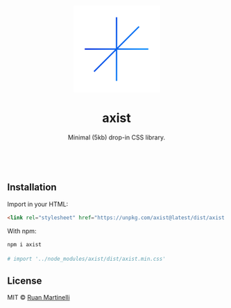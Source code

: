 <div align="center">
    <img src="./logo.png" width="200" height="200" />
    <h1>axist</h1>
    <p>Minimal (5kb) drop-in CSS library.</p>
    <br>
    <br>
    <br>
</div>

## Installation

Import in your HTML:

```html
<link rel="stylesheet" href="https://unpkg.com/axist@latest/dist/axist.min.css" />
```

With npm:

```bash
npm i axist

# import '../node_modules/axist/dist/axist.min.css'
```

## License

MIT © [Ruan Martinelli](https://github.com/ruanmartinelli)
